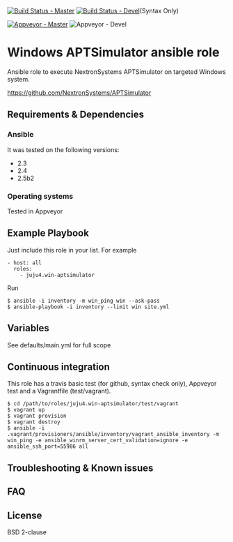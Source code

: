 [![Build Status - Master](https://travis-ci.org/juju4/ansible-win-aptsimulator.svg?branch=master)](https://travis-ci.org/juju4/ansible-win-aptsimulator)
[![Build Status - Devel](https://travis-ci.org/juju4/ansible-win-aptsimulator.svg?branch=devel)](https://travis-ci.org/juju4/ansible-win-aptsimulator/branches)(Syntax Only)

[![Appveyor - Master](https://ci.appveyor.com/api/projects/status/fefrr0ib22qcsaes?svg=true)](https://ci.appveyor.com/project/juju4/ansible-win-aptsimulator)
![Appveyor - Devel](https://ci.appveyor.com/api/projects/status/fefrr0ib22qcsaes/branch/devel?svg=true)

# Windows APTSimulator ansible role

Ansible role to execute NextronSystems APTSimulator on targeted Windows system.

https://github.com/NextronSystems/APTSimulator

## Requirements & Dependencies

### Ansible
It was tested on the following versions:
 * 2.3
 * 2.4
 * 2.5b2

### Operating systems

Tested in Appveyor

## Example Playbook

Just include this role in your list.
For example

```
- host: all
  roles:
    - juju4.win-aptsimulator
```

Run
```
$ ansible -i inventory -m win_ping win --ask-pass
$ ansible-playbook -i inventory --limit win site.yml
```

## Variables

See defaults/main.yml for full scope

## Continuous integration

This role has a travis basic test (for github, syntax check only), Appveyor test and a Vagrantfile (test/vagrant).

```
$ cd /path/to/roles/juju4.win-aptsimulator/test/vagrant
$ vagrant up
$ vagrant provision
$ vagrant destroy
$ ansible -i .vagrant/provisioners/ansible/inventory/vagrant_ansible_inventory -m win_ping -e ansible_winrm_server_cert_validation=ignore -e ansible_ssh_port=55986 all
```

## Troubleshooting & Known issues

## FAQ

## License

BSD 2-clause

